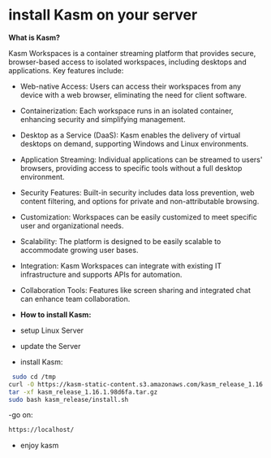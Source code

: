 # install Kasm on your server
**What is Kasm?**

Kasm Workspaces is a container streaming platform that provides secure, browser-based access to isolated workspaces, including desktops and applications. Key features include:

*  Web-native Access: Users can access their workspaces from any device with a web browser, eliminating the need for client software.
*  Containerization: Each workspace runs in an isolated container, enhancing security and simplifying management.
*  Desktop as a Service (DaaS): Kasm enables the delivery of virtual desktops on demand, supporting Windows and Linux environments.
*  Application Streaming: Individual applications can be streamed to users' browsers, providing access to specific tools without a full desktop environment.
*  Security Features: Built-in security includes data loss prevention, web content filtering, and options for private and non-attributable browsing.
*  Customization: Workspaces can be easily customized to meet specific user and organizational needs.
*  Scalability: The platform is designed to be easily scalable to accommodate growing user bases.
*  Integration: Kasm Workspaces can integrate with existing IT infrastructure and supports APIs for automation.
*  Collaboration Tools: Features like screen sharing and integrated chat can enhance team collaboration.



* **How to install Kasm:**

* setup Linux Server

* update the Server

* install Kasm:

  
```bash
 sudo cd /tmp
curl -O https://kasm-static-content.s3.amazonaws.com/kasm_release_1.16.1.98d6fa.tar.gz
tar -xf kasm_release_1.16.1.98d6fa.tar.gz
sudo bash kasm_release/install.sh
```

-go on:

  ```bash
  https://localhost/
```
* enjoy kasm 
